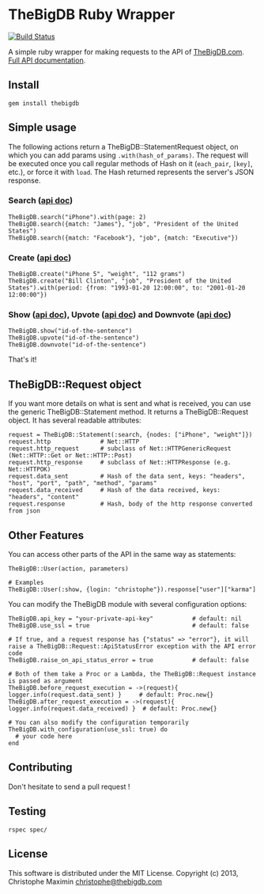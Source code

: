 # TheBigDB Ruby Wrapper

[![Build Status](https://secure.travis-ci.org/thebigdb/thebigdb-ruby.png)](http://travis-ci.org/thebigdb/thebigdb-ruby)

A simple ruby wrapper for making requests to the API of [TheBigDB.com](http://thebigdb.com). [Full API documentation](http://developers.thebigdb.com/api).

## Install

    gem install thebigdb

## Simple usage

The following actions return a TheBigDB::StatementRequest object, on which you can add params using ``.with(hash_of_params)``.
The request will be executed once you call regular methods of Hash on it (``each_pair``, ``[key]``, etc.), or force it with ``load``.
The Hash returned represents the server's JSON response.

### Search \([api doc](http://developers.thebigdb.com/api#statements-search)\)

    TheBigDB.search("iPhone").with(page: 2)
    TheBigDB.search({match: "James"}, "job", "President of the United States")
    TheBigDB.search({match: "Facebook"}, "job", {match: "Executive"})

### Create \([api doc](http://developers.thebigdb.com/api#statements-create)\)

    TheBigDB.create("iPhone 5", "weight", "112 grams")
    TheBigDB.create("Bill Clinton", "job", "President of the United States").with(period: {from: "1993-01-20 12:00:00", to: "2001-01-20 12:00:00"})

### Show \([api doc](http://developers.thebigdb.com/api#statements-show)\), Upvote \([api doc](http://developers.thebigdb.com/api#statements-upvote)\) and Downvote \([api doc](http://developers.thebigdb.com/api#statements-downvote)\)

    TheBigDB.show("id-of-the-sentence")
    TheBigDB.upvote("id-of-the-sentence")
    TheBigDB.downvote("id-of-the-sentence")

That's it!

## TheBigDB::Request object

If you want more details on what is sent and what is received, you can use the generic TheBigDB::Statement method. It returns a TheBigDB::Request object.
It has several readable attributes:
    
    request = TheBigDB::Statement(:search, {nodes: ["iPhone", "weight"]})
    request.http              # Net::HTTP
    request.http_request      # subclass of Net::HTTPGenericRequest (Net::HTTP::Get or Net::HTTP::Post)
    request.http_response     # subclass of Net::HTTPResponse (e.g. Net::HTTPOK)
    request.data_sent         # Hash of the data sent, keys: "headers", "host", "port", "path", "method", "params"
    request.data_received     # Hash of the data received, keys: "headers", "content"
    request.response          # Hash, body of the http response converted from json

## Other Features

You can access other parts of the API in the same way as statements:
    
    TheBigDB::User(action, parameters)

    # Examples
    TheBigDB::User(:show, {login: "christophe"}).response["user"]["karma"]

You can modify the TheBigDB module with several configuration options:

    TheBigDB.api_key = "your-private-api-key"           # default: nil
    TheBigDB.use_ssl = true                             # default: false

    # If true, and a request response has {"status" => "error"}, it will raise a TheBigDB::Request::ApiStatusError exception with the API error code
    TheBigDB.raise_on_api_status_error = true           # default: false

    # Both of them take a Proc or a Lambda, the TheBigDB::Request instance is passed as argument
    TheBigDB.before_request_execution = ->(request){ logger.info(request.data_sent) }     # default: Proc.new{}
    TheBigDB.after_request_execution = ->(request){ logger.info(request.data_received) }  # default: Proc.new{}

    # You can also modify the configuration temporarily
    TheBigDB.with_configuration(use_ssl: true) do
      # your code here
    end


## Contributing

Don't hesitate to send a pull request !

## Testing
  
    rspec spec/

## License

This software is distributed under the MIT License. Copyright (c) 2013, Christophe Maximin <christophe@thebigdb.com>

